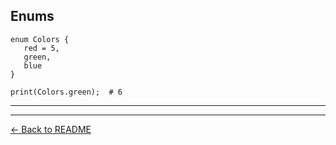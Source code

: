 ## Enums

```cfs
enum Colors {
   red = 5,
   green,
   blue
}

print(Colors.green);  # 6
```

---
---
[← Back to README](./README.md)
